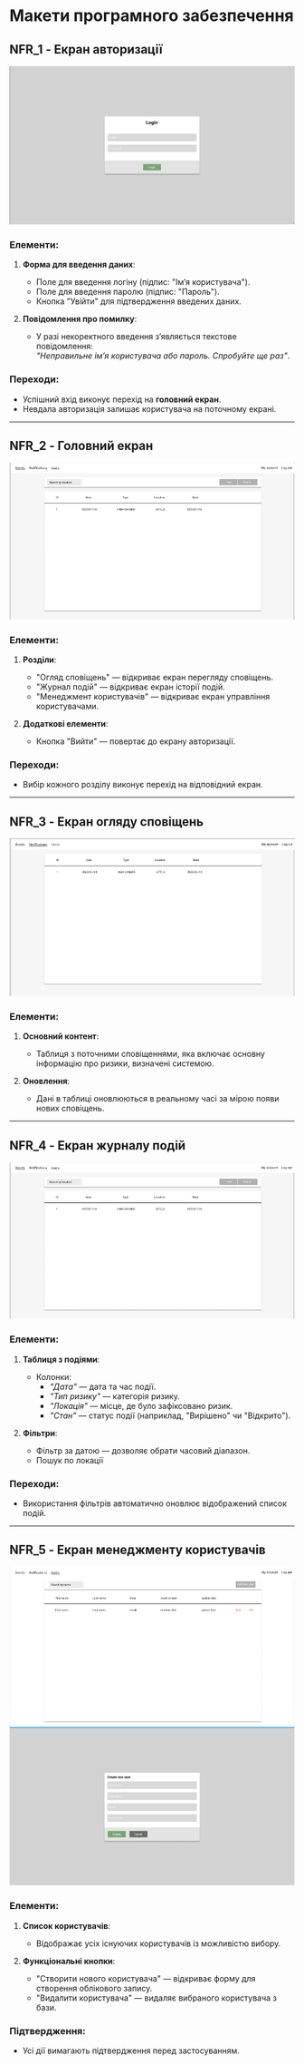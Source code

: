 # Макети програмного забезпечення

## **NFR_1 - Екран авторизації**

![diagram](../../images/4-42-login.png)

### Елементи:
1. **Форма для введення даних**:
   - Поле для введення логіну (підпис: "Ім’я користувача").
   - Поле для введення паролю (підпис: "Пароль").
   - Кнопка "Увійти" для підтвердження введених даних.

2. **Повідомлення про помилку**:
   - У разі некоректного введення з’являється текстове повідомлення:  
     _"Неправильне ім’я користувача або пароль. Спробуйте ще раз"_.

### Переходи:
- Успішний вхід виконує перехід на **головний екран**.
- Невдала авторизація залишає користувача на поточному екрані.

---

## **NFR_2 - Головний екран**

![diagram](../../images/4-42-events.png)

### Елементи:
1. **Розділи**:
   - "Огляд сповіщень" — відкриває екран перегляду сповіщень.
   - "Журнал подій" — відкриває екран історії подій.
   - "Менеджмент користувачів" — відкриває екран управління користувачами.

2. **Додаткові елементи**:
   - Кнопка "Вийти" — повертає до екрану авторизації.

### Переходи:
- Вибір кожного розділу виконує перехід на відповідний екран.

---

## **NFR_3 - Екран огляду сповіщень**

![diagram](../../images/4-42-notifications.png)

### Елементи:
1. **Основний контент**:
   - Таблиця з поточними сповіщеннями, яка включає основну інформацію про ризики, визначені системою.

2. **Оновлення**:
   - Дані в таблиці оновлюються в реальному часі за мірою появи нових сповіщень.

---

## **NFR_4 - Екран журналу подій**

![diagram](../../images/4-42-events.png)

### Елементи:
1. **Таблиця з подіями**:
   - Колонки:
      - _"Дата"_ — дата та час події.
      - _"Тип ризику"_ — категорія ризику.
      - _"Локація"_ — місце, де було зафіксовано ризик.
      - _"Стан"_ — статус події (наприклад, "Вирішено" чи "Відкрито").

2. **Фільтри**:
   - Фільтр за датою — дозволяє обрати часовий діапазон.
   - Пошук по локації

### Переходи:
- Використання фільтрів автоматично оновлює відображений список подій.

---

## **NFR_5 - Екран менеджменту користувачів**

![diagram](../../images/4-42-users.png)
![diagram](../../images/4-42-users-create.png)

### Елементи:
1. **Список користувачів**:
   - Відображає усіх існуючих користувачів із можливістю вибору.

2. **Функціональні кнопки**:
   - "Створити нового користувача" — відкриває форму для створення облікового запису.
   - "Видалити користувача" — видаляє вибраного користувача з бази.

### Підтвердження:
- Усі дії вимагають підтвердження перед застосуванням.
